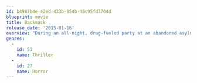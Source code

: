 ```yaml
---
id: b4987b4e-42ed-433b-854b-48c95fd7704d
blueprint: movie
title: Backmask
release_date: '2015-01-16'
overview: "During an all-night, drug-fueled party at an abandoned asylum known for the horrific treatment of its patients, a group of ordinary teens decide to experiment with the occult, mysteriously leading to a violent possession. In an effort to find help, the group rushes to escape, only to find themselves locked inside with no means of communication. Tempers flare, trusts are broken and in attempt to save one of their friends possessed by the demon, the amateurs try to perform an exorcism. Instead of solving the problem, and unbeknownst to them, they unleash an even more powerful and vengeful spirit, one with a distinct motive and which wants them all dead. The teen's only chance of survival is to uncover the asylum's deep mysteries and find a way out before it's too late."
genres:
  -
    id: 53
    name: Thriller
  -
    id: 27
    name: Horror
---
```

